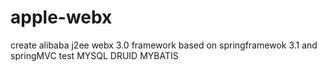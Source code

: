 # apple-webx
create alibaba j2ee webx 3.0 framework based on springframewok 3.1 and springMVC test
MYSQL DRUID MYBATIS
